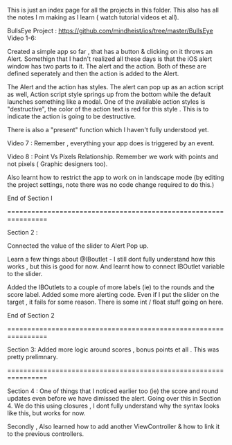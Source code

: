 This is just an index page for all the projects in this folder. This also has all the notes I m making as I learn ( watch tutorial videos et all). 



BullsEye Project : https://github.com/mindheist/ios/tree/master/BullsEye
Video 1-6:

Created a simple app so far , that has a button & clicking on it throws an Alert. Somethign that I hadn't realized all these days is that the iOS alert window has two parts to it. The alert and the action. Both of these are defined seperately and then the action is added to the Alert. 

The Alert and the action has styles. The alert can pop up as an action script as well, Action script style springs up from the bottom while the default launches something like a modal. One of the available action styles is "destructive", the color of the action text is red for this style . This is to indicate the action is going to be destructive.

There is also a "present" function which I haven't fully understood yet.

Video 7 : Remember , everything your app does is triggered by an event.

Video 8 : Point Vs Pixels Relationship. Remember we work with points and not pixels ( Graphic designers too).

Also learnt how to restrict the app to work on in landscape mode (by editing the project settings, note there was no code change required to do this.)


End of Section I

================================================================

Section 2 :

Connected the value of the slider to Alert Pop up.

Learn a few things about @IBoutlet - I still dont fully understand how this works , but this is good for now. And learnt how to connect IBOutlet variable to the slider.

Added the IBOutlets to a couple of more labels (ie) to the rounds and the score label. Added some more alerting code. Even if I put the slider on the target , it fails for some reason. There is some int / float stuff going on here.

End of Section 2

================================================================

Section 3: Added more logic around scores , bonus points et all . This was pretty prelimnary.

================================================================

Section 4 : One of things that I noticed earlier too (ie) the score and round updates even before we have dimissed the alert. Going over this in Section 4. We do this using closures , I dont fully understand why the syntax looks like this, but works for now.

Secondly , Also learned how to add another ViewController & how to link it to the previous controllers.
